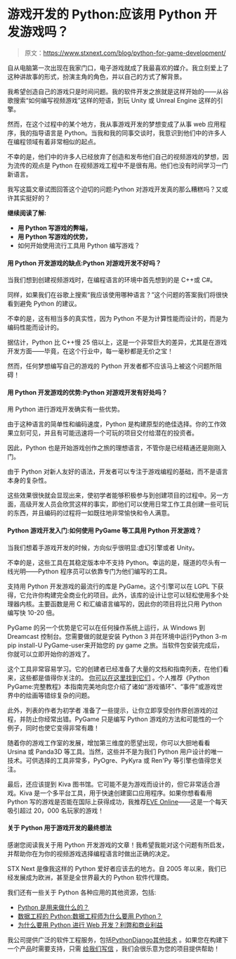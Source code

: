 # 游戏开发的 Python:应该用 Python 开发游戏吗？

> 原文：<https://www.stxnext.com/blog/python-for-game-development/>

 自从电脑第一次出现在我家门口，电子游戏就成了我最喜欢的媒介。我立刻爱上了这种讲故事的形式，扮演主角的角色，并以自己的方式了解背景。

我希望创造自己的游戏只是时间问题。我的软件开发之旅就是这样开始的——从谷歌搜索“如何编写视频游戏”这样的短语，到玩 Unity 或 Unreal Engine 这样的引擎。

然而，在这个过程中的某个地方，我从事游戏开发的梦想变成了从事 web 应用程序，我的指导语言是 Python。当我和我的同事交谈时，我意识到他们中的许多人在编程领域有着非常相似的起点。

不幸的是，他们中的许多人已经放弃了创造和发布他们自己的视频游戏的梦想，因为流传的观点是 Python 在视频游戏工程中不是很有用。他们也没有时间学习一门新语言。

我写这篇文章试图回答这个迫切的问题:Python 对游戏开发真的那么糟糕吗？又或许其实挺好的？

**继续阅读了解:**

*   **用 Python 写游戏的弊端，**
*   **用 Python 写游戏的优势，**
*   如何开始使用流行工具用 Python 编写游戏？ 

#### 用 Python 开发游戏的缺点:Python 对游戏开发不好吗？

当我们想到创建视频游戏时，在编程语言的环境中首先想到的是 C++或 C#。

同样，如果我们在谷歌上搜索“我应该使用哪种语言？”这个问题的答案我们将很快看到避免 Python 的建议。

不幸的是，这有相当多的真实性，因为 Python 不是为计算性能而设计的，而是为编码性能而设计的。

据估计，Python 比 C++慢 25 倍以上，这是一个非常巨大的差异，尤其是在游戏开发方面——毕竟，在这个行业中，每一毫秒都是无价之宝！

然而，任何梦想编写自己的游戏的 Python 开发者都不应该马上被这个问题所阻碍！

#### 用 Python 开发游戏的优势:Python 对游戏开发有好处吗？

用 Python 进行游戏开发确实有一些优势。

由于这种语言的简单性和编码速度，Python 是构建原型的绝佳选择。你的工作效果立刻可见，并且有可能迅速将一个可玩的项目交付给潜在的投资者。

因此，Python 也是开始游戏创作之旅的理想语言，不管你是已经精通还是刚刚入门。

由于 Python 对新人友好的语法，开发者可以专注于游戏编程的基础，而不是语言本身的复杂性。

这些效果很快就会显现出来，使初学者能够积极参与到创建项目的过程中。另一方面，高级开发人员会欣赏这样的事实，即他们可以使用日常工作工具创建一些可玩的东西，并且编码的过程将一如既往地非常愉快和令人满意。

#### Python 游戏开发入门:如何使用 PyGame 等工具用 Python 开发游戏？

当我们想着手游戏开发的时候，方向似乎很明显:虚幻引擎或者 Unity。

不幸的是，这些工具在其稳定版本中不支持 Python。幸运的是，隧道的尽头有一线光明——Python 程序员可以依靠专门为他们编写的工具。

支持用 Python 开发游戏的最流行的库是 PyGame。这个引擎可以在 LGPL 下获得，它允许你构建完全商业化的项目。此外，该库的设计让您可以轻松使用多个处理器内核。主要函数是用 C 和汇编语言编写的，因此你的项目将比只用 Python 编写快 10-20 倍。

PyGame 的另一个优势是它可以在任何操作系统上运行，从 Windows 到 Dreamcast 控制台。您需要做的就是安装 Python 3 并在环境中运行Python 3-m pip install-U PyGame-user来开始您的 py game 之旅。当软件包安装完成后，你就可以立即开始你的游戏了。

这个工具非常容易学习。它的创建者已经准备了大量的文档和指南列表，在他们看来，这些都是值得你关注的。 [你可以在这里找到它们](https://www.pygame.org/docs/tut/newbieguide.html) 。个人推荐《Python PyGame:完整教程》本指南完美地向您介绍了诸如“游戏循环”、“事件”或游戏世界中的绘画等错综复杂的问题。

此外，列表的作者为初学者 准备了一些提示，让你立即享受创作原创游戏的过程，并防止你经常出错。PyGame 只是编写 Python 游戏的方法和可能性的一个例子，同时也使它变得非常有趣！

随着你的游戏工作室的发展，增加第三维度的愿望出现，你可以大胆地看看 Ursina 或 Panda3D 等工具。当然，这些并不是为我们 Python 用户设计的唯一技术。可供选择的工具非常多，PyOgre、PyKyra 或 Ren'Py 等引擎也值得您关注。

最后，还应该提到 Kiva 图书馆。它可能不是为游戏而设计的，但它非常适合游戏。Kiva 是一个多平台工具，用于快速创建窗口应用程序。如果你想看看用 Python 写的游戏是否能在国际上获得成功，我推荐[EVE Online](https://www.eveonline.com/)——这是一个每天吸引超过 20，000 名玩家的游戏！

#### 关于 Python 用于游戏开发的最终想法

感谢您阅读我关于用 Python 开发游戏的文章！我希望我能对这个问题有所启发，并帮助你在为你的视频游戏选择编程语言时做出正确的决定。

STX Next 是像我这样的 Python 爱好者应该去的地方。自 2005 年以来，我们已经发展成为欧洲，甚至是全世界最大的 Python 软件代理商。

我们还有一些关于 Python 各种应用的其他资源，包括:

*   [Python 是用来做什么的？](/what-is-python-used-for/)
*   [数据工程的 Python:数据工程师为什么要用 Python？](/blog/python-for-data-engineering/)
*   [为什么要用 Python 进行 Web 开发？利弊和商业利益](/blog/python-for-web-development/)

我公司提供广泛的软件工程服务，包括[Python](/services/python-development/)[Django](/services/django-development/)[其他技术](/services/) 。如果您在构建下一个产品时需要支持，只需 [给我们写信](/hire-us) ，我们会很乐意为您的项目提供帮助！
